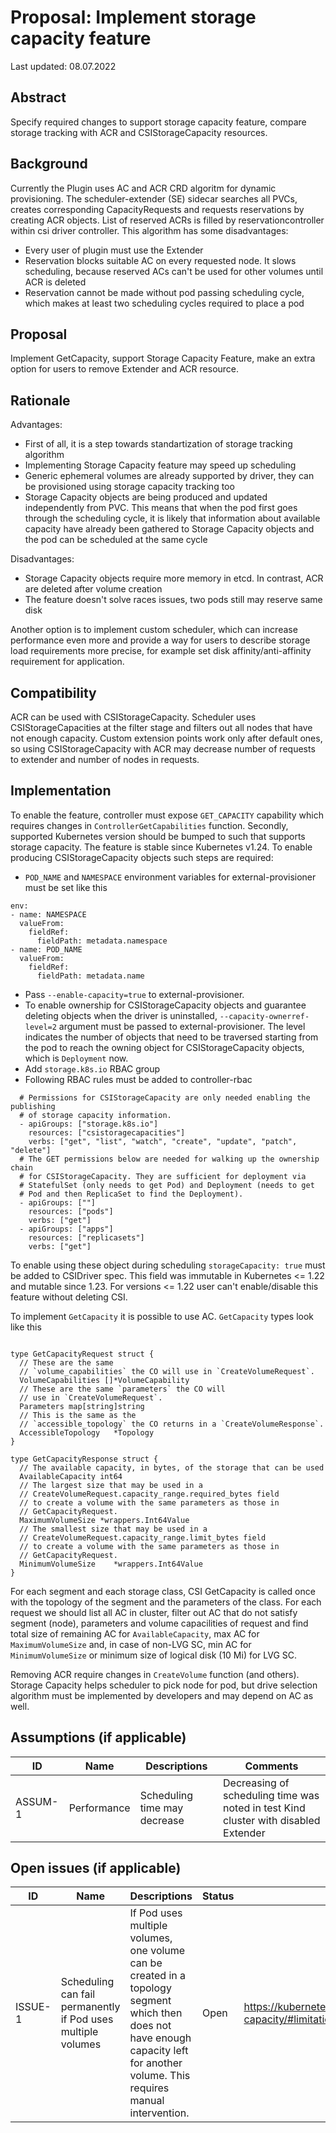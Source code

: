# Proposal: Implement storage capacity feature

Last updated: 08.07.2022

## Abstract

Specify required changes to support storage capacity feature, compare storage tracking with ACR and CSIStorageCapacity resources.

## Background

Currently the Plugin uses AC and ACR CRD algoritm for dynamic provisioning. The scheduler-extender (SE) sidecar searches all PVCs, creates corresponding CapacityRequests and requests reservations by creating ACR objects. List of reserved ACRs is filled by reservationcontroller within csi driver controller.
This algorithm has some disadvantages:
- Every user of plugin must use the Extender
- Reservation blocks suitable AC on every requested node. It slows scheduling, because reserved ACs can't be used for other volumes until ACR is deleted
- Reservation cannot be made without pod passing scheduling cycle, which makes at least two scheduling cycles required to place a pod  

## Proposal

Implement GetCapacity, support Storage Capacity Feature, make an extra option for users to remove Extender and ACR resource.

## Rationale

Advantages:
- First of all, it is a step towards standartization of storage tracking algorithm
- Implementing Storage Capacity feature may speed up scheduling
- Generic ephemeral volumes are already supported by driver, they can be provisioned using storage capacity tracking too
- Storage Capacity objects are being produced and updated independently from PVC. This means that when the pod first goes through the scheduling cycle, it is likely that information about available capacity have already been gathered to Storage Capacity objects and the
pod can be scheduled at the same cycle

Disadvantages:
- Storage Capacity objects require more memory in etcd. In contrast, ACR are deleted after volume creation
- The feature doesn't solve races issues, two pods still may reserve same disk

Another option is to implement custom scheduler, which can increase performance even more and provide
a way for users to describe storage load requirements more precise, for example set disk affinity/anti-affinity requirement for application.

## Compatibility

ACR can be used with CSIStorageCapacity. Scheduler uses CSIStorageCapacities at the filter stage and filters out all nodes that have not enough capacity. Custom extension points work only after default ones, so 
using CSIStorageCapacity with ACR may decrease number of requests to extender and number of nodes in requests.

## Implementation

To enable the feature, controller must expose `GET_CAPACITY` capability which requires changes in `ControllerGetCapabilities` function. 
Secondly, supported Kubernetes version should be bumped to such that supports storage capacity. The feature is stable since Kubernetes v1.24.
To enable producing CSIStorageCapacity objects such steps are required:
- `POD_NAME` and `NAMESPACE` environment variables for external-provisioner must be set
like this
```
env:
- name: NAMESPACE
  valueFrom:
    fieldRef:
      fieldPath: metadata.namespace
- name: POD_NAME
  valueFrom:
    fieldRef:
      fieldPath: metadata.name
```
- Pass `--enable-capacity=true` to external-provisioner.
- To enable ownership for CSIStorageCapacity objects and guarantee deleting objects when the driver is uninstalled, `--capacity-ownerref-level=2` argument must be passed to external-provisioner. The level indicates the number of objects that need to be traversed starting from the pod to reach the owning object for CSIStorageCapacity objects, which is `Deployment` now.
- Add `storage.k8s.io` RBAC group
- Following RBAC rules must be added to controller-rbac
```
  # Permissions for CSIStorageCapacity are only needed enabling the publishing
  # of storage capacity information.
  - apiGroups: ["storage.k8s.io"]
    resources: ["csistoragecapacities"]
    verbs: ["get", "list", "watch", "create", "update", "patch", "delete"]
  # The GET permissions below are needed for walking up the ownership chain
  # for CSIStorageCapacity. They are sufficient for deployment via
  # StatefulSet (only needs to get Pod) and Deployment (needs to get
  # Pod and then ReplicaSet to find the Deployment).
  - apiGroups: [""]
    resources: ["pods"]
    verbs: ["get"]
  - apiGroups: ["apps"]
    resources: ["replicasets"]
    verbs: ["get"]
```
To enable using these object during scheduling `storageCapacity: true` must be added to CSIDriver spec. This field was immutable in Kubernetes <= 1.22 and mutable since 1.23. For versions <= 1.22 user can't enable/disable this feature without deleting CSI.

To implement `GetCapacity` it is possible to use AC. `GetCapacity` types look like this

```

type GetCapacityRequest struct {
  // These are the same
  // `volume_capabilities` the CO will use in `CreateVolumeRequest`.
  VolumeCapabilities []*VolumeCapability
  // These are the same `parameters` the CO will
  // use in `CreateVolumeRequest`.
  Parameters map[string]string
  // This is the same as the
  // `accessible_topology` the CO returns in a `CreateVolumeResponse`.
  AccessibleTopology   *Topology
}

type GetCapacityResponse struct {
  // The available capacity, in bytes, of the storage that can be used
  AvailableCapacity int64
  // The largest size that may be used in a
  // CreateVolumeRequest.capacity_range.required_bytes field
  // to create a volume with the same parameters as those in
  // GetCapacityRequest.
  MaximumVolumeSize *wrappers.Int64Value
  // The smallest size that may be used in a
  // CreateVolumeRequest.capacity_range.limit_bytes field
  // to create a volume with the same parameters as those in
  // GetCapacityRequest.
  MinimumVolumeSize    *wrappers.Int64Value
}
```

For each segment and each storage class, CSI GetCapacity is called once with the topology of the segment and the parameters of the class. For each request we should list all
AC in cluster, filter out AC that do not satisfy segment (node), parameters and volume capacilities of request and find total size of remaining AC for `AvailableCapacity`, max AC
for `MaximumVolumeSize` and, in case of non-LVG SC, min AC for `MinimumVolumeSize` or minimum size of logical disk (10 Mi) for LVG SC.

Removing ACR require changes in `CreateVolume` function (and others). Storage Capacity helps scheduler
to pick node for pod, but drive selection algorithm must be implemented by developers and may depend on AC as well. 

## Assumptions (if applicable)

| ID      |     Name     | Descriptions | Comments |
|---------|--------------|--------------|----------|
| ASSUM-1 |  Performance | Scheduling time may decrease             |  Decreasing of scheduling time was noted in test Kind cluster with disabled Extender |

## Open issues (if applicable)

| ID      | Name | Descriptions | Status | Comments |
|---------|------|--------------|--------|----------|
| ISSUE-1 |    Scheduling can fail permanently if Pod uses multiple volumes  | If Pod uses multiple volumes, one volume can be created in a topology segment which then does not have enough capacity left for another volume. This requires manual intervention.   |    Open    |    https://kubernetes.io/docs/concepts/storage/storage-capacity/#limitations      |   
